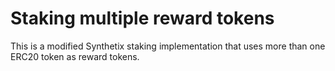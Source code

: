 # Staking multiple reward tokens

This is a modified Synthetix staking implementation that uses more than one ERC20 token as reward tokens.

